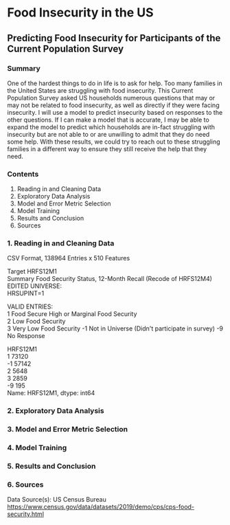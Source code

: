 # Food Insecurity in the US

## Predicting Food Insecurity for Participants of the Current Population Survey

### Summary
One of the hardest things to do in life is to ask for help. Too many families in the United States are struggling with food insecurity. This Current Population Survey asked US households numerous questions that may or may not be related to food insecurity, as well as directly if they were facing insecurity. I will use a model to predict insecurity based on responses to the other questions. If I can make a model that is accurate, I may be able to expand the model to predict which households are in-fact struggling with insecurity but are not able to or are unwilling to admit that they do need some help. With these results, we could try to reach out to these struggling families in a different way to ensure they still receive the help that they need.

### Contents
1. Reading in and Cleaning Data
2. Exploratory Data Analysis 
3. Model and Error Metric Selection
4. Model Training
5. Results and Conclusion
6. Sources

### 1. Reading in and Cleaning Data

CSV Format, 138964 Entries x 510 Features

Target
HRFS12M1  
Summary Food Security Status, 12-Month Recall (Recode of HRFS12M4)  
EDITED UNIVERSE:  
HRSUPINT=1  

VALID ENTRIES:  
1 Food Secure High or Marginal Food Security  
2 Low Food Security  
3 Very Low Food Security 
-1 Not in Universe (Didn't participate in survey)
-9 No Response 

HRFS12M1  
1    73120  
-1    57142  
2     5648  
3     2859  
-9      195  
Name: HRFS12M1, dtype: int64  

### 2. Exploratory Data Analysis 

### 3. Model and Error Metric Selection

### 4. Model Training

### 5. Results and Conclusion

### 6. Sources

Data Source(s):
US Census Bureau
https://www.census.gov/data/datasets/2019/demo/cps/cps-food-security.html
